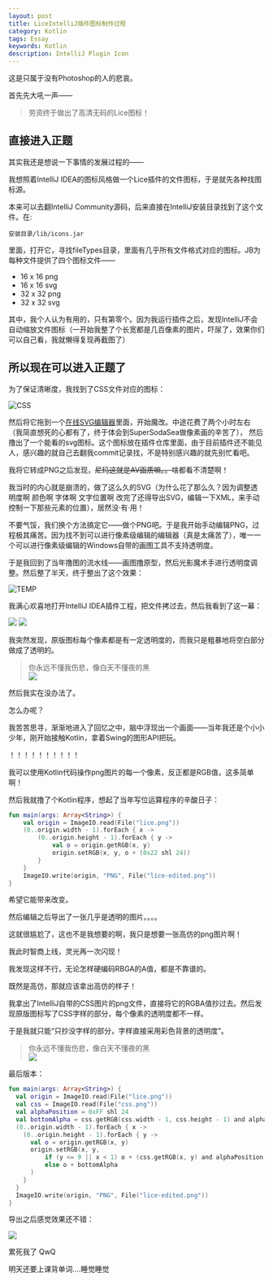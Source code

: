 ```yaml
---
layout: post
title: LiceIntelliJ插件图标制作过程
category: Kotlin
tags: Essay
keywords: Kotlin
description: IntelliJ Plugin Icon
---
```



这是只属于没有Photoshop的人的悲哀。

首先先大吼一声——

> 劳资终于做出了高清无码的Lice图标！

## 直接进入正题

其实我还是想说一下事情的发展过程的——

我想照着IntelliJ IDEA的图标风格做一个Lice插件的文件图标，于是就先各种找图标源。

本来可以去翻IntelliJ Community源码，后来直接在IntelliJ安装目录找到了这个文件。在:

```
安装目录/lib/icons.jar
```

里面，打开它，寻找fileTypes目录，里面有几乎所有文件格式对应的图标。JB为每种文件提供了四个图标文件——

+ 16 x 16 png
+ 16 x 16 svg
+ 32 x 32 png
+ 32 x 32 svg

其中，我个人认为有用的，只有第零个。因为我运行插件之后，发现IntelliJ不会自动缩放文件图标（一开始我整了个长宽都是几百像素的图片，吓尿了，效果你们可以自己看，我就懒得复现再截图了）

## 所以现在可以进入正题了

为了保证清晰度，我找到了CSS文件对应的图标：

![CSS](https://coding.net/u/ice1000/p/Images/git/raw/master/blog-img/5/css.png)

然后将它拖到一个[在线SVG编辑器](http://editor.method.ac)里面，开始魔改。中途花费了两个小时左右（我简直想死的心都有了，终于体会到SuperSodaSea做像素画的辛苦了），
然后撸出了一个能看的svg图标。这个图标放在插件仓库里面，由于目前插件还不能见人，感兴趣的就自己去翻我commit记录找，不是特别感兴趣的就先别忙看吧。

我将它转成PNG之后发现，~~尼玛这就是AV画质嘛。。~~啥都看不清楚啊！

我当时的内心就是崩溃的，做了这么久的SVG（为什么花了那么久？因为调整透明度啊 颜色啊 字体啊 文字位置啊 改完了还得导出SVG，编辑一下XML，来手动控制一下那些元素的位置），居然没·有·用！

不要气馁，我们换个方法搞定它——做个PNG吧。于是我开始手动编辑PNG，过程极其痛苦。因为找不到可以进行像素级编辑的编辑器（真是太痛苦了），唯一一个可以进行像素级编辑的Windows自带的画图工具不支持透明度。

于是我回到了当年撸图的流水线——画图撸原型，然后光影魔术手进行透明度调整。然后整了半天，终于整出了这个效果：

![TEMP](https://coding.net/u/ice1000/p/Images/git/raw/master/blog-img/5/lice.png)

我满心欢喜地打开IntelliJ IDEA插件工程，把文件拷过去，然后我看到了这一幕：

![](https://coding.net/u/ice1000/p/Images/git/raw/master/blog-img/5/0.png)
![](https://coding.net/u/ice1000/p/Images/git/raw/master/blog-img/5/1.png)

我突然发现，原版图标每个像素都是有一定透明度的，而我只是粗暴地将空白部分做成了透明的。

> 你永远不懂我伤悲，像白天不懂夜的黑 <br/> ![](https://coding.net/u/ice1000/p/Images/git/raw/master/blog-img/5/3.png)

然后我实在没办法了。

怎么办呢？

我苦苦思寻，渐渐地进入了回忆之中，脑中浮现出一个画面——当年我还是个小小少年，刚开始接触Kotlin，拿着Swing的图形API把玩。

！！！！！！！！！！

我可以使用Kotlin代码操作png图片的每一个像素，反正都是RGB值，这多简单啊！

然后我就撸了个Kotlin程序，想起了当年写位运算程序的辛酸日子：

```kotlin
fun main(args: Array<String>) {
	val origin = ImageIO.read(File("lice.png"))
	(0..origin.width - 1).forEach { x ->
		(0..origin.height - 1).forEach { y ->
			val o = origin.getRGB(x, y)
			origin.setRGB(x, y, o + (0x22 shl 24))
		}
	}
	ImageIO.write(origin, "PNG", File("lice-edited.png"))
}
```

希望它能带来改变。

然后编辑之后导出了一张几乎是透明的图片。。。。

这就很尴尬了，这也不是我想要的啊，我只是想要一张高仿的png图片啊！

我此时智商上线，灵光再一次闪现！

我发现这样不行，无论怎样硬编码RBGA的A值，都是不靠谱的。

既然是高仿，那就应该拿出高仿的样子！

我拿出了IntelliJ自带的CSS图片的png文件，直接将它的RGBA值抄过去。然后发现原版图标写了CSS字样的部分，每个像素的透明度都不一样。

于是我就只能“只抄没字样的部分，字样直接采用彩色背景的透明度”。

> 你永远不懂我伤悲，像白天不懂夜的黑 <br/> ![](https://coding.net/u/ice1000/p/Images/git/raw/master/blog-img/5/2.png)

最后版本：

```kotlin
fun main(args: Array<String>) {
  val origin = ImageIO.read(File("lice.png"))
  val css = ImageIO.read(File("css.png"))
  val alphaPosition = 0xFF shl 24
  val bottomAlpha = css.getRGB(css.width - 1, css.height - 1) and alphaPosition
  (0..origin.width - 1).forEach { x ->
    (0..origin.height - 1).forEach { y ->
      val o = origin.getRGB(x, y)
      origin.setRGB(x, y,
          if (y <= 9 || x < 1) o + (css.getRGB(x, y) and alphaPosition)
          else o + bottomAlpha
      )
    }
  }
  ImageIO.write(origin, "PNG", File("lice-edited.png"))
}
```

导出之后感觉效果还不错：

![](https://coding.net/u/ice1000/p/Images/git/raw/master/blog-img/5/4.png)

累死我了 QwQ

明天还要上课背单词....睡觉睡觉

